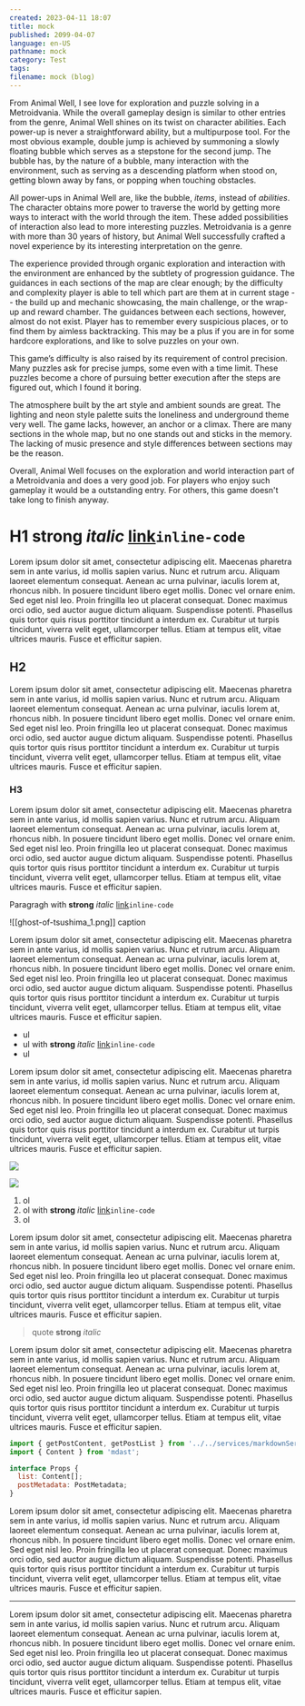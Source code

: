 ```yaml
---
created: 2023-04-11 18:07
title: mock
published: 2099-04-07
language: en-US
pathname: mock
category: Test
tags:
filename: mock (blog)
---
```


From Animal Well, I see love for exploration and puzzle solving in a Metroidvania. While the overall gameplay design is similar to other entries from the genre, Animal Well shines on its twist on character abilities. Each power-up is never a straightforward ability, but a multipurpose tool. For the most obvious example, double jump is achieved by summoning a slowly floating bubble which serves as a stepstone for the second jump. The bubble has, by the nature of a bubble, many interaction with the environment, such as serving as a descending platform when stood on, getting blown away by fans, or popping when touching obstacles.

All power-ups in Animal Well are, like the bubble, _items_, instead of _abilities_. The character obtains more power to traverse the world by getting more ways to interact with the world through the item. These added possibilities of interaction also lead to more interesting puzzles. Metroidvania is a genre with more than 30 years of history, but Animal Well successfully crafted a novel experience by its interesting interpretation on the genre.

The experience provided through organic exploration and interaction with the environment are enhanced by the subtlety of progression guidance. The guidances in each sections of the map are clear enough; by the difficulty and complexity player is able to tell which part are them at in current stage -- the build up and mechanic showcasing, the main challenge, or the wrap-up and reward chamber. The guidances between each sections, however, almost do not exist. Player has to remember every suspicious places, or to find them by aimless backtracking. This may be a plus if you are in for some hardcore explorations, and like to solve puzzles on your own.

This game’s difficulty is also raised by its requirement of control precision. Many puzzles ask for precise jumps, some even with a time limit. These puzzles become a chore of pursuing better execution after the steps are figured out, which I found it boring.

The atmosphere built by the art style and ambient sounds are great. The lighting and neon style palette suits the loneliness and underground theme very well. The game lacks, however, an anchor or a climax. There are many sections in the whole map, but no one stands out and sticks in the memory. The lacking of music presence and style differences between sections may be the reason.

Overall, Animal Well focuses on the exploration and world interaction part of a Metroidvania and does a very good job. For players who enjoy such gameplay it would be a outstanding entry. For others, this game doesn't take long to finish anyway.

# H1 **strong** _italic_ [link](https://google.com)`inline-code`

Lorem ipsum dolor sit amet, consectetur adipiscing elit. Maecenas pharetra sem in ante varius, id mollis sapien varius. Nunc et rutrum arcu. Aliquam laoreet elementum consequat. Aenean ac urna pulvinar, iaculis lorem at, rhoncus nibh. In posuere tincidunt libero eget mollis. Donec vel ornare enim. Sed eget nisl leo. Proin fringilla leo ut placerat consequat. Donec maximus orci odio, sed auctor augue dictum aliquam. Suspendisse potenti. Phasellus quis tortor quis risus porttitor tincidunt a interdum ex. Curabitur ut turpis tincidunt, viverra velit eget, ullamcorper tellus. Etiam at tempus elit, vitae ultrices mauris. Fusce et efficitur sapien.

## H2

Lorem ipsum dolor sit amet, consectetur adipiscing elit. Maecenas pharetra sem in ante varius, id mollis sapien varius. Nunc et rutrum arcu. Aliquam laoreet elementum consequat. Aenean ac urna pulvinar, iaculis lorem at, rhoncus nibh. In posuere tincidunt libero eget mollis. Donec vel ornare enim. Sed eget nisl leo. Proin fringilla leo ut placerat consequat. Donec maximus orci odio, sed auctor augue dictum aliquam. Suspendisse potenti. Phasellus quis tortor quis risus porttitor tincidunt a interdum ex. Curabitur ut turpis tincidunt, viverra velit eget, ullamcorper tellus. Etiam at tempus elit, vitae ultrices mauris. Fusce et efficitur sapien.

### H3

Lorem ipsum dolor sit amet, consectetur adipiscing elit. Maecenas pharetra sem in ante varius, id mollis sapien varius. Nunc et rutrum arcu. Aliquam laoreet elementum consequat. Aenean ac urna pulvinar, iaculis lorem at, rhoncus nibh. In posuere tincidunt libero eget mollis. Donec vel ornare enim. Sed eget nisl leo. Proin fringilla leo ut placerat consequat. Donec maximus orci odio, sed auctor augue dictum aliquam. Suspendisse potenti. Phasellus quis tortor quis risus porttitor tincidunt a interdum ex. Curabitur ut turpis tincidunt, viverra velit eget, ullamcorper tellus. Etiam at tempus elit, vitae ultrices mauris. Fusce et efficitur sapien.

Paragragh with **strong** _italic_ [link](https://google.com)`inline-code`

![[ghost-of-tsushima_1.png]]
caption

Lorem ipsum dolor sit amet, consectetur adipiscing elit. Maecenas pharetra sem in ante varius, id mollis sapien varius. Nunc et rutrum arcu. Aliquam laoreet elementum consequat. Aenean ac urna pulvinar, iaculis lorem at, rhoncus nibh. In posuere tincidunt libero eget mollis. Donec vel ornare enim. Sed eget nisl leo. Proin fringilla leo ut placerat consequat. Donec maximus orci odio, sed auctor augue dictum aliquam. Suspendisse potenti. Phasellus quis tortor quis risus porttitor tincidunt a interdum ex. Curabitur ut turpis tincidunt, viverra velit eget, ullamcorper tellus. Etiam at tempus elit, vitae ultrices mauris. Fusce et efficitur sapien.

- ul
- ul with **strong** _italic_ [link](https://google.com)`inline-code`
- ul

Lorem ipsum dolor sit amet, consectetur adipiscing elit. Maecenas pharetra sem in ante varius, id mollis sapien varius. Nunc et rutrum arcu. Aliquam laoreet elementum consequat. Aenean ac urna pulvinar, iaculis lorem at, rhoncus nibh. In posuere tincidunt libero eget mollis. Donec vel ornare enim. Sed eget nisl leo. Proin fringilla leo ut placerat consequat. Donec maximus orci odio, sed auctor augue dictum aliquam. Suspendisse potenti. Phasellus quis tortor quis risus porttitor tincidunt a interdum ex. Curabitur ut turpis tincidunt, viverra velit eget, ullamcorper tellus. Etiam at tempus elit, vitae ultrices mauris. Fusce et efficitur sapien.

![](https://www.youtube.com/watch?v=lJIrF4YjHfQ)

![](https://youtu.be/lJIrF4YjHfQ)

1. ol
2. ol with **strong** _italic_ [link](https://google.com)`inline-code`
3. ol

Lorem ipsum dolor sit amet, consectetur adipiscing elit. Maecenas pharetra sem in ante varius, id mollis sapien varius. Nunc et rutrum arcu. Aliquam laoreet elementum consequat. Aenean ac urna pulvinar, iaculis lorem at, rhoncus nibh. In posuere tincidunt libero eget mollis. Donec vel ornare enim. Sed eget nisl leo. Proin fringilla leo ut placerat consequat. Donec maximus orci odio, sed auctor augue dictum aliquam. Suspendisse potenti. Phasellus quis tortor quis risus porttitor tincidunt a interdum ex. Curabitur ut turpis tincidunt, viverra velit eget, ullamcorper tellus. Etiam at tempus elit, vitae ultrices mauris. Fusce et efficitur sapien.

> quote **strong** _italic_

Lorem ipsum dolor sit amet, consectetur adipiscing elit. Maecenas pharetra sem in ante varius, id mollis sapien varius. Nunc et rutrum arcu. Aliquam laoreet elementum consequat. Aenean ac urna pulvinar, iaculis lorem at, rhoncus nibh. In posuere tincidunt libero eget mollis. Donec vel ornare enim. Sed eget nisl leo. Proin fringilla leo ut placerat consequat. Donec maximus orci odio, sed auctor augue dictum aliquam. Suspendisse potenti. Phasellus quis tortor quis risus porttitor tincidunt a interdum ex. Curabitur ut turpis tincidunt, viverra velit eget, ullamcorper tellus. Etiam at tempus elit, vitae ultrices mauris. Fusce et efficitur sapien.

```js
import { getPostContent, getPostList } from '../../services/markdownServices';
import { Content } from 'mdast';

interface Props {
  list: Content[];
  postMetadata: PostMetadata;
}
```

Lorem ipsum dolor sit amet, consectetur adipiscing elit. Maecenas pharetra sem in ante varius, id mollis sapien varius. Nunc et rutrum arcu. Aliquam laoreet elementum consequat. Aenean ac urna pulvinar, iaculis lorem at, rhoncus nibh. In posuere tincidunt libero eget mollis. Donec vel ornare enim. Sed eget nisl leo. Proin fringilla leo ut placerat consequat. Donec maximus orci odio, sed auctor augue dictum aliquam. Suspendisse potenti. Phasellus quis tortor quis risus porttitor tincidunt a interdum ex. Curabitur ut turpis tincidunt, viverra velit eget, ullamcorper tellus. Etiam at tempus elit, vitae ultrices mauris. Fusce et efficitur sapien.

---

Lorem ipsum dolor sit amet, consectetur adipiscing elit. Maecenas pharetra sem in ante varius, id mollis sapien varius. Nunc et rutrum arcu. Aliquam laoreet elementum consequat. Aenean ac urna pulvinar, iaculis lorem at, rhoncus nibh. In posuere tincidunt libero eget mollis. Donec vel ornare enim. Sed eget nisl leo. Proin fringilla leo ut placerat consequat. Donec maximus orci odio, sed auctor augue dictum aliquam. Suspendisse potenti. Phasellus quis tortor quis risus porttitor tincidunt a interdum ex. Curabitur ut turpis tincidunt, viverra velit eget, ullamcorper tellus. Etiam at tempus elit, vitae ultrices mauris. Fusce et efficitur sapien.
